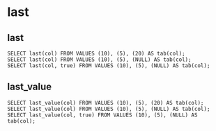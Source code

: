 # last

## last

    SELECT last(col) FROM VALUES (10), (5), (20) AS tab(col);
    SELECT last(col) FROM VALUES (10), (5), (NULL) AS tab(col);
    SELECT last(col, true) FROM VALUES (10), (5), (NULL) AS tab(col);

## last_value

    SELECT last_value(col) FROM VALUES (10), (5), (20) AS tab(col);
    SELECT last_value(col) FROM VALUES (10), (5), (NULL) AS tab(col);
    SELECT last_value(col, true) FROM VALUES (10), (5), (NULL) AS tab(col);

